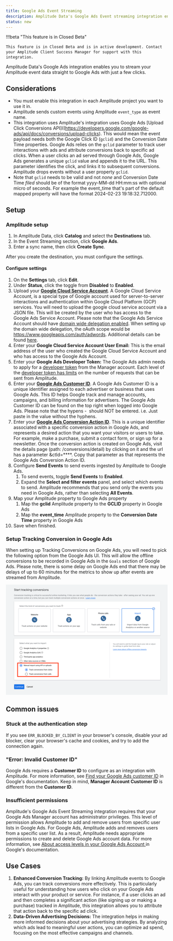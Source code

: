 ```yaml
---
title: Google Ads Event Streaming
description: Amplitude Data's Google Ads Event streaming integration enables you to stream your Amplitude event data straight to Google Ads with just a few clicks.
status: new
---
```


!!!beta "This feature is in Closed Beta"

    This feature is in Closed Beta and is in active development. Contact your Amplitude Client Success Manager for support with this integration.

Amplitude Data's Google Ads integration enables you to stream your Amplitude event data straight to Google Ads with just a few clicks.

## Considerations

- You must enable this integration in each Amplitude project you want to use it in.
- Amplitude sends custom events using Amplitude `event_type` as event name.
- This integration uses Amplitude's integration uses Google Ads [Upload Click Conversions API]((https://developers.google.com/google-ads/api/docs/conversions/upload-clicks). This would mean the event payload needs both the Google Click ID (`gclid`) and the Conversion Date Time properties. Google Ads relies on the `gclid` parameter to track user interactions with ads and attribute conversions back to specific ad clicks. When a user clicks an ad served through Google Ads, Google Ads generates a unique `gclid` value and appends it to the URL. This parameter identifies the click, and links it to subsequent conversions. Amplitude drops events without a user property `gclid`.
- Note that `gclid` needs to be valid and not _none_ and Conversion Date Time _filed_ should be of the format yyyy-MM-dd HH:mm:ss with optional micro of seconds. For example the event_time that's part of the default mapped property will have the format 2024-02-23 19:18:32.712000.
  
## Setup

### Amplitude setup

1. In Amplitude Data, click **Catalog** and select the **Destinations** tab.
2. In the Event Streaming section, click **Google Ads**.
3. Enter a sync name, then click **Create Sync**.

After you create the destination, you must configure the settings.

#### Configure settings

1. On the **Settings** tab, click **Edit**.
2. Under **Status**, click the toggle from **Disabled** to **Enabled**.
3. Upload your [**Google Cloud Service Account**](https://developers.google.com/google-ads/api/docs/oauth/service-accounts). A Google Cloud Service Account, is a special type of Google account used for server-to-server interactions and authentication within Google Cloud Platform (GCP) services. You will need to upload the google cloud service account via a JSON file. This will be created by the user who has access to the Google Ads Service Account. Please note that the Google Ads Service Account should have [domain wide delegation enabled](https://developers.google.com/workspace/guides/create-credentials). When setting up the domain wide delegation, the oAuth scope would be https://www.googleapis.com/auth/adwords. Additional details can be found [here](https://developers.google.com/google-ads/api/docs/get-started/oauth-cloud-project#configure_the_oauth_consent_screen).
4. Enter your **Google Cloud Service Account User Email:** This is the email address of the user who created the Google Cloud Service Account and who has access to the Google Ads Account.
5. Enter your **Google Ads Developer Token:** The Google Ads admin needs to apply for a [developer token](https://developers.google.com/google-ads/api/docs/get-started/dev-token) from the Manager account. Each level of the [developer token has limits](https://developers.google.com/google-ads/api/docs/access-levels#access_levels) on the number of requests that can be sent from Amplitude.
6. Enter your [**Google Ads Customer ID**](https://support.google.com/google-ads/answer/1704344?hl=en). A Google Ads Customer ID is a unique identifier assigned to each advertiser or business that uses Google Ads. This ID helps Google track and manage accounts, campaigns, and billing information for advertisers. The Google Ads Customer ID can be found on the top right when logged into Google Ads. Please note that the hypens -  should NOT be entered. i.e. Just paste in the value without the hyphens.
7. Enter your [**Google Ads Conversion Action ID**](https://support.google.com/google-ads/thread/105330243?hl=en&sjid=5504033552721490234-EU). This is a unique identifier associated with a specific conversion action in Google Ads, and represents a desired action that you want your visitors or users to take. For example, make a purchase, submit a contact form, or sign up for a newsletter. Once the conversion action is created on Google Ads, visit the details page (path: /conversions/detail) by clicking on it and the url has a parameter &ctId=****. Copy that parameter as that represents the Google Ads Conversion Action ID.
8. Configure **Send Events** to send events ingested by Amplitude to Google Ads. 
      1. To send events, toggle **Send Events** to **Enabled**.
      2. Expand the **Select and filter events** panel, and select which events to send. Amplitude recommends that you send only the events you need in Google Ads, rather than selecting **All Events**.
9. Map your Amplitude property to Google Ads property
      1. Map the **gclid** Amplitude property to the **GCLID** property in Google Ads
      2. Map the **event_time** Amplitude property to the **Conversion Date Time** property in Google Ads
10. Save when finished.

### Setup Tracking Conversion in Google Ads

When setting up Tracking Conversions on Google Ads, you will need to pick the following option from the Google Ads UI. This will allow the offline conversions to be recorded in Google Ads in the `Goals` section of Google Ads. Please note, there is some delay on Google Ads end that there may be delays of up to 60 minutes for the metrics to show up after events are streamed from Amplitude.

   ![screenshot of how to track conversions in Google Ads streaming](../../assets/images/google-ads-streaming-tracking-conversions.png)

## Common issues

### Stuck at the authentication step

If you see `ERR_BLOCKED_BY_CLIENT` in your browser's console, disable your ad blocker, clear your browser's cache and cookies, and try to add the connection again.

### "Error: Invalid Customer ID"

Google Ads requires a **Customer ID** to configure as an integration with Amplitude. For more information, see [Find your Google Ads customer ID](https://support.google.com/google-ads/answer/1704344?hl=en) in Google's documentation. Keep in mind, **Manager Account Customer ID** is different from the **Customer ID**.

### Insufficient permissions

Amplitude's Google Ads Event Streaming integration requires that your Google Ads Manager account has administrator privileges. This level of permission allows Amplitude to add and remove users from specific user lists in Google Ads.
For Google Ads, Amplitude adds and removes users from a specific user list. As a result, Amplitude needs appropriate permissions to create and delete Google Ads account data.
For more information, see [About access levels in your Google Ads Account
](https://support.google.com/google-ads/answer/9978556) in Google's documentation.

## Use Cases

1. **Enhanced Conversion Tracking:** By linking Amplitude events to Google Ads, you can track conversions more effectively. This is particularly useful for understanding how users who click on your Google Ads interact with your product or service. For instance, if a user clicks an ad and then completes a significant action (like signing up or making a purchase) tracked in Amplitude, this integration allows you to attribute that action back to the specific ad click.
2. **Data-Driven Advertising Decisions:** The integration helps in making more informed decisions about your advertising strategies. By analyzing which ads lead to meaningful user actions, you can optimize ad spend, focusing on the most effective campaigns and channels.
